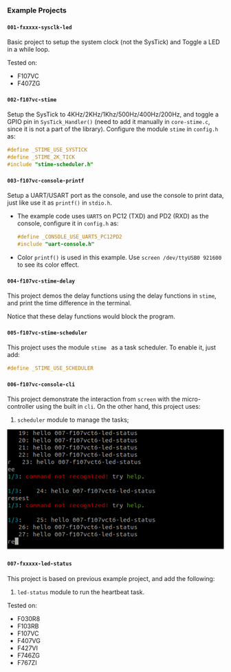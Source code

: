 ### Example Projects

#### `001-fxxxxx-sysclk-led`

Basic project to setup the system clock (not the SysTick) and Toggle a LED in a while loop.

Tested on:

* F107VC
* F407ZG

#### `002-f107vc-stime`

Setup the SysTick to 4KHz/2KHz/1Khz/500Hz/400Hz/200Hz, and toggle a GPIO pin in `SysTick_Handler()` (need to add it manually in `core-stime.c`, since it is not a part of the library). Configure the module `stime` in `config.h` as:

```c
#define _STIME_USE_SYSTICK
#define _STIME_2K_TICK
#include "stime-scheduler.h"
```

#### `003-f107vc-console-printf`

Setup a UART/USART port as the console, and use the console to print data, just like use it as `printf()` in `stdio.h`.

* The example code uses `UART5` on PC12 (TXD) and PD2 (RXD) as the console, configure it in `config.h` as:

  ```c
  #define _CONSOLE_USE_UART5_PC12PD2
  #include "uart-console.h"
  ```

* Color `printf()` is used in this example. Use `screen /dev/ttyUSB0 921600` to see its color effect.

#### `004-f107vc-stime-delay`

This project demos the delay functions using the delay functions in `stime`, and print the time difference in the terminal.

Notice that these delay functions would block the program.

#### `005-f107vc-stime-scheduler`

This project uses the module `stime ` as a task scheduler. To enable it, just add:

```c
#define _STIME_USE_SCHEDULER
```

#### `006-f107vc-console-cli`

This project demonstrate the interaction from `screen` with the micro-controller using the built in `cli`. On the other hand, this project uses:

1. `scheduler` module to manage the tasks;

<img src="./console-cli.gif" width="700px">

#### `007-fxxxxx-led-status`

This project is based on previous example project, and add the following:

1. `led-status` module to run the heartbeat task.

Tested on:

* F030R8
* F103RB
* F107VC
* F407VG
* F427VI
* F746ZG
* F767ZI

